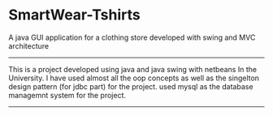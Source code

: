 # SmartWear-Tshirts
A java GUI application for a clothing store developed with swing and MVC architecture

**************************************************************************************
This is a project developed using java and java swing with netbeans In the University. I have used almost all the oop concepts as well as the 
singelton design pattern (for jdbc part) for the project. used mysql as the database managemnt system for the project.

****************************************************************************************

